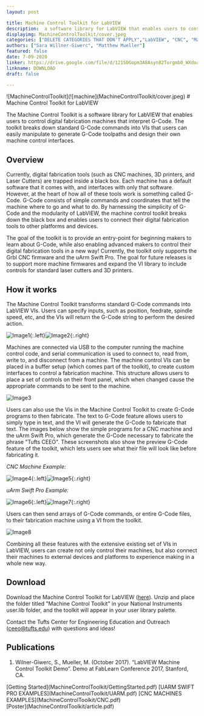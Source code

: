 ```yaml
---
layout: post

title: Machine Control Toolkit for LabVIEW
description:  a software library for LabVIEW that enables users to control digital fabrication machines that interpret G-Code.
displayimg: MachineControlToolkit/cover.jpeg
categories: ["DELETE CATEGORIES THAT DON'T APPLY","LabVIEW", "CNC", "Machine"]
authors: ["Sara Willner-Giwerc", "Matthew Mueller"]
featured: false
date: 7-09-2020
linker: https://drive.google.com/file/d/121SOGopm3A8Asyn82Torgmb0_WXdoahU/view?usp=sharing
linkname: DOWNLOAD
draft: false

---
```



<!--IMAGE_TEXT_OVERLAY creates a image with a text box over it--------------------->
<div class="image_text_overlay" markdown="1">
![MachineControlToolkit](![machine](MachineControlToolkit/cover.jpeg)
# Machine Control Toolkit for LabVIEW

The Machine Control Toolkit is a software library for LabVIEW that enables users to control digital fabrication machines that interpret G-Code. The toolkit breaks down standard G-Code commands into VIs that users can easily manipulate to generate G-Code toolpaths and design their own machine control interfaces.
</div>

<!--document creates a grid of documentss--------------------->
<div class="free_write" markdown="1">



## Overview


Currently, digital fabrication tools (such as CNC machines, 3D printers, and Laser Cutters) are trapped inside a black box. Each machine has a default software that it comes with, and interfaces with only that software. However, at the heart of how all of these tools work is something called G-Code. G-Code consists of simple commands and coordinates that tell the machine where to go and what to do. By harnessing the simplicity of G-Code and the modularity of LabVIEW, the machine control toolkit breaks down the black box and enables users to connect their digital fabrication tools to other platforms and devices.

The goal of the toolkit is to provide an entry-point for beginning makers to learn about G-Code, while also enabling advanced makers to control their digital fabrication tools in a new way! Currently, the toolkit only supports the Grbl CNC firmware and the uArm Swift Pro. The goal for future releases is to support more machine firmwares and expand the VI library to include controls for standard laser cutters and 3D printers.



## How it works

The Machine Control Toolkit transforms standard G-Code commands into LabVIEW VIs. Users can specify inputs, such as position, feedrate, spindle speed, etc, and the VIs will return the G-Code string to perform the desired action.

![Image1](MachineControlToolkit/Image1.png){:.left}![Image2](MachineControlToolkit/Image2.png){:.right}

Machines are connected via USB to the computer running the machine control code, and serial communication is used to connect to, read from, write to, and disconnect from a machine. The machine control VIs can be placed in a buffer setup (which comes part of the toolkit), to create custom interfaces to control a fabrication machine. This structure allows users to place a set of controls on their front panel, which when changed cause the appropriate commands to be sent to the machine.


![Image3](MachineControlToolkit/Image3.png)

Users can also use the Vis in the Machine Control Toolkit to create G-Code programs to then fabricate. The text to G-Code feature allows users to simply type in text, and the VI will generate the G-Code to fabricate that text. The images below show the simple programs for a CNC machine and the uArm Swift Pro, which generate the G-Code necessary to fabricate the phrase "Tufts CEEO". These screenshots also show the preview G-Code feature of the toolkit, which lets users see what their file will look like before fabricating it.

*CNC Machine Example:*

![Image4](MachineControlToolkit/Image4.png){:.left}![Image5](MachineControlToolkit/Image5.png){:.right}


*uArm Swift Pro Example:*

![Image6](MachineControlToolkit/Image6.png){:.left}![Image7](MachineControlToolkit/Image7.png){:.right}


Users can then send arrays of G-Code commands, or entire G-Code files, to their fabrication machine using a VI from the toolkit.

![Image8](MachineControlToolkit/Image8.png)

Combining all these features with the extensive existing set of VIs in LabVIEW, users can create not only control their machines, but also connect their machines to external devices and platforms to experience making in a whole new way.

## Download
Download the Machine Control Toolkit for LabVIEW ([here](https://drive.google.com/file/d/121SOGopm3A8Asyn82Torgmb0_WXdoahU/view?usp=sharing)). Unzip and place the folder titled "Machine Control Toolkit" in your National Instruments user.lib folder, and the toolkit will appear in your user library palette.

Contact the Tufts Center for Engineering Education and Outreach (ceeo@tufts.edu) with questions and ideas!

## Publications

1. Wilner-Giwerc, S., Mueller, M. (October 2017). “LabVIEW Machine Control Toolkit Demo”. Demo at FabLearn Conference 2017, Stanford, CA.
</div>


<div class="document" markdown="1">
[Getting Started](MachineControlToolkit/GettingStarted.pdf)
[UARM SWIFT PRO EXAMPLES](MachineControlToolkit/UARM.pdf)
[CNC MACHINES EXAMPLES](MachineControlToolkit/CNC.pdf)
</div>

<div class="document" markdown="1">
[Poster](MachineControlToolkit/article.pdf)
</div>
